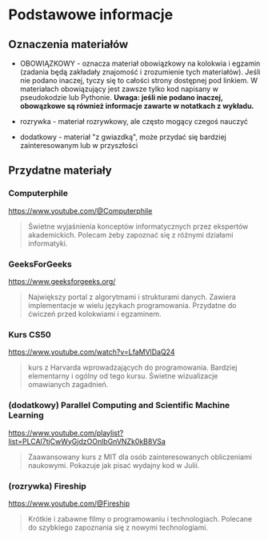 # Podstawowe informacje

## Oznaczenia materiałów

- OBOWIĄZKOWY - oznacza materiał obowiązkowy na kolokwia i egzamin (zadania będą zakładały znajomość i zrozumienie tych materiałów). Jeśli nie podano inaczej, tyczy się to całości strony dostępnej pod linkiem. W materiałach obowiązujący jest zawsze tylko kod napisany w pseudokodzie lub Pythonie. **Uwaga: jeśli nie podano inaczej, obowązkowe są również informacje zawarte w notatkach z wykładu.**

- rozrywka - materiał rozrywkowy, ale często mogący czegoś nauczyć

- dodatkowy - materiał "z gwiazdką", może przydać się bardziej zainteresowanym lub w przyszłości

## Przydatne materiały

### Computerphile
https://www.youtube.com/@Computerphile
> Świetne wyjaśnienia konceptów informatycznych przez ekspertów akademickich.
> Polecam żeby zapoznać się z różnymi działami informatyki.

### GeeksForGeeks
https://www.geeksforgeeks.org/
> Największy portal z algorytmami i strukturami danych.
> Zawiera implementacje w wielu językach programowania.
> Przydatne do ćwiczeń przed kolokwiami i egzaminem.

### Kurs CS50
https://www.youtube.com/watch?v=LfaMVlDaQ24
> kurs z Harvarda wprowadzających do programowania.
> Bardziej elementarny i ogólny od tego kursu.
> Świetne wizualizacje omawianych zagadnień.

### (dodatkowy) Parallel Computing and Scientific Machine Learning
https://www.youtube.com/playlist?list=PLCAl7tjCwWyGjdzOOnlbGnVNZk0kB8VSa
> Zaawansowany kurs z MIT dla osób zainteresowanych obliczeniami naukowymi.
> Pokazuje jak pisać wydajny kod w Julii.

### (rozrywka) Fireship
https://www.youtube.com/@Fireship
> Krótkie i zabawne filmy o programowaniu i technologiach.
> Polecane do szybkiego zapoznania się z nowymi technologiami.